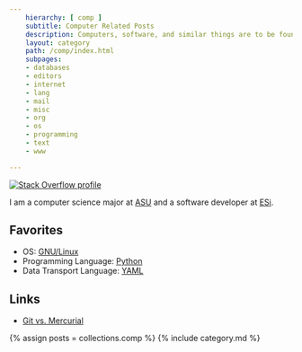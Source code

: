 ```yaml
---
    hierarchy: [ comp ]
    subtitle: Computer Related Posts
    description: Computers, software, and similar things are to be found here.
    layout: category
    path: /comp/index.html
    subpages:
    - databases
    - editors
    - internet
    - lang
    - mail
    - misc
    - org
    - os
    - programming
    - text
    - www

---
```

[![Stack Overflow profile][SO Flair]][SO Profile]

I am a computer science major at [ASU][] and a software developer at
[ESi][].

Favorites
---------

- OS: [GNU/Linux][1]
- Programming Language: [Python][]
- Data Transport Language: [YAML][]

Links
-----

- [Git vs. Mercurial][2]

{% assign posts = collections.comp %}
{% include category.md %}

[SO Profile]: http://stackoverflow.com/users/143739
  "Stack Overflow profile for kzh at Stack Overflow, Q&A for professional and enthusiast programmers"
[SO Flair]: http://stackoverflow.com/users/flair/143739.png
[ASU]: http://www.aug.edu "Augusta State University"
[ESi]: http://www.esi911.com
[1]: os/linux/
[Python]: lang/python/
[YAML]: http://www.yaml.org
[2]: http://gitvsmercurial.com
